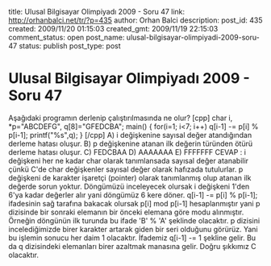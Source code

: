 title: Ulusal Bilgisayar Olimpiyadı 2009 - Soru 47
link: http://orhanbalci.net/tr/?p=435
author: Orhan Balci
description: 
post_id: 435
created: 2009/11/20 01:15:03
created_gmt: 2009/11/19 22:15:03
comment_status: open
post_name: ulusal-bilgisayar-olimpiyadi-2009-soru-47
status: publish
post_type: post

# Ulusal Bilgisayar Olimpiyadı 2009 - Soru 47

Aşağıdaki programın derlenip çalıştırılmasında ne olur? [cpp] char i, *p="ABCDEFG", q[8]="GFEDCBA"; main() { for(i=1; i<7; i++) q[i-1] -= p[i] % p[i-1]; printf("%s",q); } [/cpp] A) i değişkenine sayısal değer atandığından derleme hatası oluşur. B) p değişkenine atanan ilk değerin türünden ötürü derleme hatası oluşur. C) FEDCBAA D) AAAAAAA E) FFFFFFF CEVAP : i değişkeni her ne kadar char olarak tanımlansada sayısal değer atanabilir çünkü C'de char değişkenler sayısal değer olarak hafızada tutulurlar. p değişkeni de karakter işaretçi (pointer) olarak tanımlanmış olup atanan ilk değerde sorun yoktur. Döngümüzü inceleyecek olursak i değişkeni 1'den 6'ya kadar değerler alır yani döngümüz 6 kere döner. q[i-1] -= p[i] % p[i-1]; ifadesinin sağ tarafına bakacak olursak p[i] mod p[i-1] hesaplanmıştır yani p dizisinde bir sonraki elemanın bir önceki elemana göre modu alınmıştır. Örneğin döngünün ilk turunda bu ifade 'B' % 'A' şeklinde olacaktır. p dizisini incelediğimizde birer karakter artarak giden bir seri olduğunu görürüz. Yani bu işlemin sonucu her daim 1 olacaktır. İfademiz q[i-1] -= 1 şekline gelir. Bu da q dizisindeki elemanları birer azaltmak manasına gelir. Doğru şıkkımız C olacaktır.